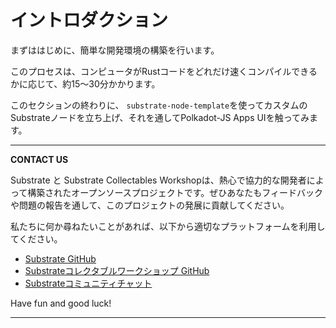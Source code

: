 イントロダクション
===
まずははじめに、簡単な開発環境の構築を行います。

このプロセスは、コンピュータがRustコードをどれだけ速くコンパイルできるかに応じて、約15〜30分かかります。

このセクションの終わりに、 `substrate-node-template`を使ってカスタムのSubstrateノードを立ち上げ、それを通してPolkadot-JS Apps UIを触ってみます。

---
**CONTACT US**

Substrate と Substrate Collectables Workshopは、熱心で協力的な開発者によって構築されたオープンソースプロジェクトです。ぜひあなたもフィードバックや問題の報告を通して、このプロジェクトの発展に貢献してください。

私たちに何か尋ねたいことがあれば、以下から適切なプラットフォームを利用してください。

- [Substrate GitHub](https://github.com/paritytech/substrate)
- [Substrateコレクタブルワークショップ GitHub](https://github.com/substrate-developer-hub/substrate-collectables-workshop)
- [Substrateコミュニティチャット](https://substrate.dev/community/)

Have fun and good luck!

---
